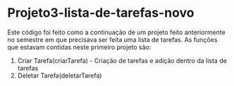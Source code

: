 # Projeto3-lista-de-tarefas-novo

Este código foi feito como a continuação de um projeto feito anteriormente no semestre em que precisava ser feita uma lista de tarefas. As funções que estavam contidas neste primeiro projeto são: 

  1. Criar Tarefa(criarTarefa) - Criação de tarefas e adição dentro da lista de tarefas
  2. Deletar Tarefa(deletarTarefa)
